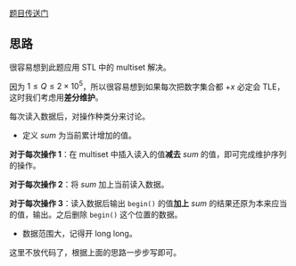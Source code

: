 [题目传送门](https://www.luogu.com.cn/problem/AT_abc212_d)

## 思路

很容易想到此题应用 STL 中的 multiset 解决。

因为 $1\le Q\le 2\times 10^5$，所以很容易想到如果每次把数字集合都 $+x$ 必定会 TLE，这时我们考虑用**差分维护**。

每次读入数据后，对操作种类分来讨论。

- 定义 $sum$ 为当前累计增加的值。

**对于每次操作 $1$**：在 multiset 中插入读入的值**减去** $sum$ 的值，即可完成维护序列的操作。

**对于每次操作 $2$**：将 $sum$ 加上当前读入数据。

**对于每次操作 $3$**：读入数据后输出 ``begin()`` 的值**加上** $sum$ 的结果还原为本来应当的值，输出。之后删除 ``begin()`` 这个位置的数据。

- 数据范围大，记得开 long long。

这里不放代码了，根据上面的思路一步步写即可。